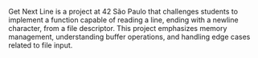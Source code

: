 Get Next Line is a project at 42 São Paulo that challenges students to implement a function capable of reading a line, ending with a newline character, from a file descriptor. This project emphasizes memory management, understanding buffer operations, and handling edge cases related to file input.